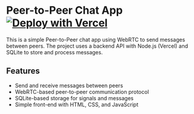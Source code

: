 # Peer-to-Peer Chat App [![Deploy with Vercel](https://vercel.com/button)](https://vercel.com/import/project?template=https://github.com/HyperRushNet/chatapp)


This is a simple Peer-to-Peer chat app using WebRTC to send messages between peers. The project uses a backend API with Node.js (Vercel) and SQLite to store and process messages.

## Features

- Send and receive messages between peers
- WebRTC-based peer-to-peer communication protocol
- SQLite-based storage for signals and messages
- Simple front-end with HTML, CSS, and JavaScript


